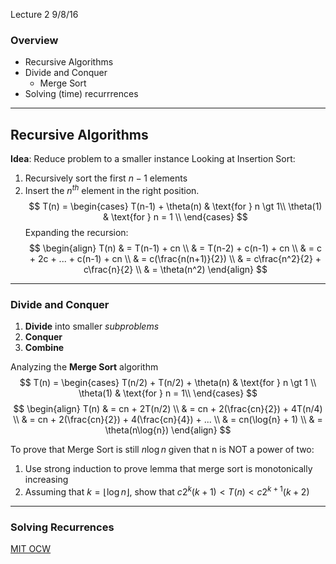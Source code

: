 Lecture 2
9/8/16

### Overview
* Recursive Algorithms
* Divide and Conquer
  * Merge Sort
* Solving (time) recurrrences
___
## Recursive Algorithms
__Idea__: Reduce problem to a smaller instance
Looking at Insertion Sort:
1. Recursively sort the first $n-1$ elements
2. Insert the $n^{th}$ element in the right position.
$$
T(n) =
\begin{cases}
T(n-1) + \theta(n) & \text{for } n \gt 1\\
\theta(1) & \text{for } n = 1 \\
\end{cases}
$$
Expanding the recursion:
$$
\begin{align}
T(n) & = T(n-1) + cn \\
& = T(n-2) + c(n-1) + cn \\
& = c + 2c + ... + c(n-1) + cn \\
& = c(\frac{n(n+1)}{2}) \\
& = c\frac{n^2}{2} + c\frac{n}{2} \\
& = \theta(n^2)
\end{align}
$$
___
### Divide and Conquer
1. __Divide__ into smaller *subproblems*
2. __Conquer__
3. __Combine__

Analyzing the __Merge Sort__ algorithm
$$
T(n) =
\begin{cases}
T(n/2) + T(n/2) + \theta(n) & \text{for } n \gt 1 \\
\theta(1) & \text{for } n = 1\\
\end{cases}
$$
$$
\begin{align}
T(n) & = cn + 2T(n/2) \\
& = cn + 2(\frac{cn}{2}) + 4T(n/4) \\
& = cn + 2(\frac{cn}{2}) + 4(\frac{cn}{4}) + ... \\
& = cn(\log{n} + 1) \\
& = \theta(n\log{n})
\end{align}
$$

To prove that Merge Sort is still $n\log{n}$ given that n is NOT a power of two:
1. Use strong induction to prove lemma that merge sort is monotonically increasing
2. Assuming that $k = \lfloor{\log{n}}\rfloor$, show that $c2^k(k+1) < T(n) < c2^{k+1}(k+2)$

___
### Solving Recurrences
[MIT OCW](http://ocw.mit.edu/courses/electrical-engineering-and-computer-science/6-042j-mathematics-for-computer-science-fall-2010/readings/MIT6_042JF10_chap10.pdf)
